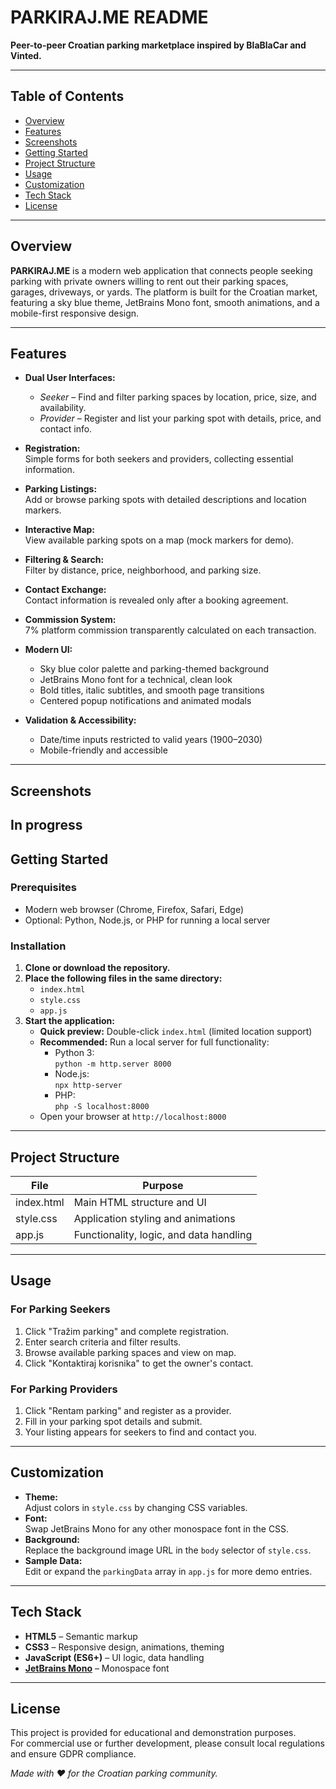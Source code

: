 # PARKIRAJ.ME README

**Peer-to-peer Croatian parking marketplace inspired by BlaBlaCar and Vinted.**

---

## Table of Contents

- [Overview](#overview)
- [Features](#features)
- [Screenshots](#screenshots)
- [Getting Started](#getting-started)
- [Project Structure](#project-structure)
- [Usage](#usage)
- [Customization](#customization)
- [Tech Stack](#tech-stack)
- [License](#license)

---

## Overview

**PARKIRAJ.ME** is a modern web application that connects people seeking parking with private owners willing to rent out their parking spaces, garages, driveways, or yards. The platform is built for the Croatian market, featuring a sky blue theme, JetBrains Mono font, smooth animations, and a mobile-first responsive design.

---

## Features

- **Dual User Interfaces:**  
  - *Seeker* – Find and filter parking spaces by location, price, size, and availability.
  - *Provider* – Register and list your parking spot with details, price, and contact info.

- **Registration:**  
  Simple forms for both seekers and providers, collecting essential information.

- **Parking Listings:**  
  Add or browse parking spots with detailed descriptions and location markers.

- **Interactive Map:**  
  View available parking spots on a map (mock markers for demo).

- **Filtering & Search:**  
  Filter by distance, price, neighborhood, and parking size.

- **Contact Exchange:**  
  Contact information is revealed only after a booking agreement.

- **Commission System:**  
  7% platform commission transparently calculated on each transaction.

- **Modern UI:**  
  - Sky blue color palette and parking-themed background
  - JetBrains Mono font for a technical, clean look
  - Bold titles, italic subtitles, and smooth page transitions
  - Centered popup notifications and animated modals

- **Validation & Accessibility:**  
  - Date/time inputs restricted to valid years (1900–2030)
  - Mobile-friendly and accessible

---

## Screenshots

In progress
---

## Getting Started

### Prerequisites

- Modern web browser (Chrome, Firefox, Safari, Edge)
- Optional: Python, Node.js, or PHP for running a local server

### Installation

1. **Clone or download the repository.**
2. **Place the following files in the same directory:**
   - `index.html`
   - `style.css`
   - `app.js`
3. **Start the application:**
   - **Quick preview:** Double-click `index.html` (limited location support)
   - **Recommended:** Run a local server for full functionality:
     - Python 3:  
       `python -m http.server 8000`
     - Node.js:  
       `npx http-server`
     - PHP:  
       `php -S localhost:8000`
   - Open your browser at `http://localhost:8000`

---

## Project Structure

| File         | Purpose                                  |
|--------------|------------------------------------------|
| index.html   | Main HTML structure and UI               |
| style.css    | Application styling and animations       |
| app.js       | Functionality, logic, and data handling  |

---

## Usage

### For Parking Seekers

1. Click "Tražim parking" and complete registration.
2. Enter search criteria and filter results.
3. Browse available parking spaces and view on map.
4. Click "Kontaktiraj korisnika" to get the owner's contact.

### For Parking Providers

1. Click "Rentam parking" and register as a provider.
2. Fill in your parking spot details and submit.
3. Your listing appears for seekers to find and contact you.

---

## Customization

- **Theme:**  
  Adjust colors in `style.css` by changing CSS variables.
- **Font:**  
  Swap JetBrains Mono for any other monospace font in the CSS.
- **Background:**  
  Replace the background image URL in the `body` selector of `style.css`.
- **Sample Data:**  
  Edit or expand the `parkingData` array in `app.js` for more demo entries.

---

## Tech Stack

- **HTML5** – Semantic markup
- **CSS3** – Responsive design, animations, theming
- **JavaScript (ES6+)** – UI logic, data handling
- **[JetBrains Mono](https://fonts.google.com/specimen/JetBrains+Mono)** – Monospace font

---

## License

This project is provided for educational and demonstration purposes.  
For commercial use or further development, please consult local regulations and ensure GDPR compliance.

*Made with ❤️ for the Croatian parking community.*

